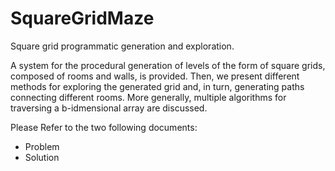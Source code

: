 # SquareGridMaze

Square grid programmatic generation and exploration.

A system for the procedural generation of levels of the form of square grids, composed of rooms and walls, is provided. 
Then, we present different methods for exploring the generated grid and, in turn, generating paths connecting different rooms.
More generally, multiple algorithms for traversing a b-idmensional array are discussed.

Please Refer to the two following documents:
- Problem
- Solution
